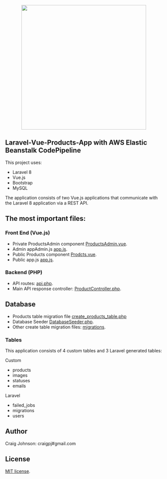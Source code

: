 <p align="center"><a href="https://laravel.com" target="_blank"><img src="https://raw.githubusercontent.com/laravel/art/master/logo-lockup/5%20SVG/2%20CMYK/1%20Full%20Color/laravel-logolockup-cmyk-red.svg" width="400"></a></p>

## Laravel-Vue-Products-App with AWS Elastic Beanstalk CodePipeline 

This project uses:
- Laravel 8
- Vue.js
- Bootstrap
- MySQL

The application consists of two Vue.js applications that communicate with the Laravel 8 application via a REST API.

## The most important files:

### Front End (Vue.js)

- Private ProductsAdmin component [ProductsAdmin.vue](https://github.com/craigpj/Laravel-Vue-Products-App/blob/main/resources/js/components/ProductsAdmin.vue).
- Admin appAdmin.js [app.js](https://github.com/craigpj/Laravel-Vue-Products-App/blob/main/resources/js/appAdmin.js).
- Public Products component [Prodcts.vue](https://github.com/craigpj/Laravel-Vue-Products-App/blob/main/resources/js/components/Products.vue).
- Public app.js [app.js](https://github.com/craigpj/Laravel-Vue-Products-App/blob/main/resources/js/app.js).

### Backend (PHP)

- API routes: [api.php](https://github.com/craigpj/Laravel-Vue-Products-App/blob/main/routes/api.php).
- Main API response controller: [ProductController.php](https://github.com/craigpj/Laravel-Vue-Products-App/blob/main/app/Http/Controllers/ProductController.php).

## Database

- Products table migration file [create_products_table.php](https://github.com/craigpj/Laravel-Vue-Products-App/blob/main/database/migrations/2020_10_09_043647_create_products_table.php)
- Database Seeder [DatabaseSeeder.php](https://github.com/craigpj/Laravel-Vue-Products-App/blob/main/database/seeders/DatabaseSeeder.php).
- Other create table migration files: [migrations](https://github.com/craigpj/Laravel-Vue-Products-App/tree/main/database/migrations).

### Tables
This application consists of 4 custom tables and 3 Laravel generated tables:

Custom
- products
- images
- statuses
- emails

Laravel
- failed_jobs
- migrations
- users

## Author

Craig Johnson: craigpj#gmail.com

## License

[MIT license](https://opensource.org/licenses/MIT).
